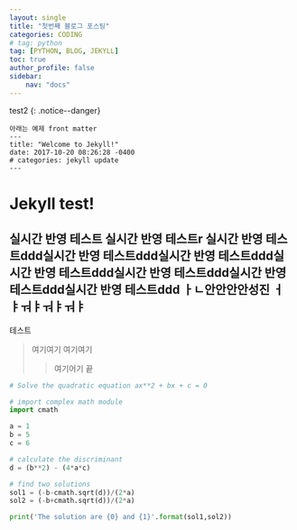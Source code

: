 ```yaml
---
layout: single
title: "첫번째 블로그 포스팅"
categories: CODING
# tag: python
tag: [PYTHON, BLOG, JEKYLL]
toc: true
author_profile: false
sidebar:
    nav: "docs"
---
```

test2
{: .notice--danger}
```
아래는 예제 front matter
---
title: "Welcome to Jekyll!"
date: 2017-10-20 08:26:28 -0400
# categories: jekyll update
---
```

# Jekyll test!
실시간 반영 테스트
실시간 반영 테스트r
실시간 반영 테스트ddd실시간 반영 테스트ddd실시간 반영 테스트ddd실시간 반영 테스트ddd실시간 반영 테스트ddd실시간 반영 테스트ddd실시간 반영 테스트ddd
ㅏㄴ안안안안성진 ㅓㅑㅝㅑㅝㅑㅝㅑ
---
테스트
> 여기여기
> 여기여기
> > 여기어기
끝



```python
# Solve the quadratic equation ax**2 + bx + c = 0

# import complex math module
import cmath

a = 1
b = 5
c = 6

# calculate the discriminant
d = (b**2) - (4*a*c)

# find two solutions
sol1 = (-b-cmath.sqrt(d))/(2*a)
sol2 = (-b+cmath.sqrt(d))/(2*a)

print('The solution are {0} and {1}'.format(sol1,sol2))
```

